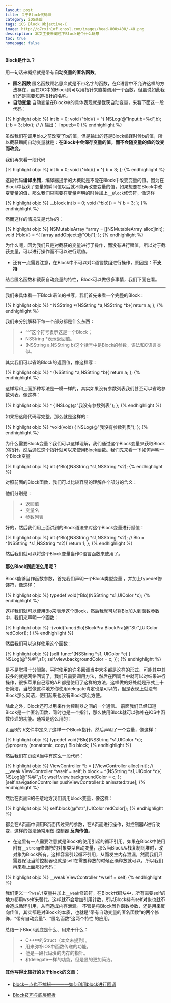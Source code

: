 ```yaml
---
layout: post
title: 关于Block代码块
category: iOS基础
tags: iOS Block Objective-C
image: http://o7rxin1of.qnssl.com/images/head-800x400/-48.png
description: 本文主要来阐述下Block是个什么玩意
toc: true
homepage: false
---
```



#### Block是什么？

用一句话来概括就是带有**自动变量的匿名函数**。


* **匿名函数**
匿名函数顾名思义就是不带名字的函数，在C语言中不允许这样的方法存在，而在OC中的Block则可以用指针来直接调用一个函数，但虽说如此我们还是需要知道指针的名称。
* **自动变量**
自动变量在Block中的具体表现就是截获自动变量，来看下面这一段代码：

{% highlight objc  %}
int b = 0;
void (^blo)() = ^{
    NSLog(@"Input:b=%d",b);
};
b = 3;
blo();
//
// 输出：  Input:b=0
{% endhighlight %}
 
虽然我们在调用blo之前改变了b的值，但是输出的还是Block编译时候b的值，所以截获瞬间自动变量就是：**在Block中会保存变量的值，而不会随变量的值的改变而改变。**

我们再来看一段代码

{% highlight objc  %}
int b = 0;
    void (^blo)() = ^{
        b = 3;
    };
{% endhighlight %}

这段代码**编译出错**，编译器提示的大概就是不能在Block中改变变量的值。因为在Block中截获了变量的瞬间值以后就不能再改变变量的值，如果想要在Block中改变变量的值，那么我们只需要在变量声明的时候加上`__Block`修饰符，像这样

{% highlight objc  %}
__block int b = 0;
    void (^blo)() = ^{
        b = 3;
    };
{% endhighlight %}

然而这样的情况又是允许的：

{% highlight objc  %}
 NSMutableArray *array = [[NSMutableArray alloc]init];
    void (^blo)() = ^{
        [array addObject:@"Obj"];
    };
{% endhighlight %}

为什么呢，因为我们只是对截获的变量进行了操作，而没有进行赋值，所以对于截获变量，可以进行操作而不可以进行赋值。

* 还有一点需要注意，在Block中不可以对C语言数组进行操作，原因是：**不支持**

结合匿名函数和截获自动变量的特性，Block可以做很多事情，我们下面在看。

* * *

我们来具体看一下Block语法的书写，我们首先来看一个完整的Block：

{% highlight objc  %}
 ^ NSString *(NSString *a,NSString *b){
        return a;
    };
{% endhighlight %}

我们来分别解释下每一个部分都是什么东西：

> * “^”这个符号表示这是一个Block；
> * NSString *表示返回值。
> * (NSString a,NSString b)这个括号中是Block的参数，语法和C语言类似。

其实我们可以省略Block的返回值，像这样写：

{% highlight objc  %}
^ (NSString *a,NSString *b){
        return a;
    };
{% endhighlight %}

这样写和上面那种写法是一模一样的，其实如果没有参数列表我们甚至可以省略参数列表，像这样：

{% highlight objc  %}
^ {
        NSLog(@"我没有参数列表");
    };
{% endhighlight %}

如果把这段代码写完整，那么就是这样的：

{% highlight objc  %}
^void(void) {
        NSLog(@"我没有参数列表");
    };
{% endhighlight %}

为什么需要Block变量？我们可以这样理解，我们通过这个Block变量来获取Block的指针，然后通过这个指针就可以来使用Block函数。我们先来看一下如何声明一个Block变量

{% highlight objc  %}
int (^Blo)(NSString *s1,NSString *s2);
{% endhighlight %}

对照前面的Block函数，我们可以比较容易的理解各个部分的含义：

他们分别是：

> * 返回值
> * 变量名
> * 参数列表

好的，然后我们用上面讲到的Block语法来对这个Block变量进行赋值：

{% highlight objc  %}
int (^Blo)(NSString *s1,NSString *s2);
//
Blo = ^(NSString *s1,NSString *s2){
    return 1;
};
{% endhighlight %}

然后我们就可以将这个Block变量当作C语言函数来使用了。

#### 那么Block到底怎么用呢？

Block能够当作函数参数，首先我们声明一个Block类型变量 ，并加上typedef修饰符，像这样：

{% highlight objc  %}
typedef void(^Blo)(NSString *s1,UIColor *c);
{% endhighlight %}

这样我们就可以使用Blo来表示这个Block，然后我就可以将Blo加入到函数参数中，我们来声明一个函数：

{% highlight objc  %}
-(void)func:(Blo)BlockPra
    BlockPra(@"Str",[UIColor redColor]);
}
{% endhighlight %}

然后我们可以这样使用这个函数：

{% highlight objc  %}
[self func:^(NSString *s1, UIColor *c) {
        NSLog(@"%@",s1);
        self.view.backgroundColor = c;
    }];
{% endhighlight %}

是不是觉得十分眼熟，平时使用的许多回调当中大多都是这样的形式，可能其中其较多的就是网络回调了，我们只需要调用方法，然后在回调当中就可以对结果进行操作，很多苹果自己写的API都是使用了这样的方法，这样做的好处就是形式上十份简洁，当然像这种地方你使用delegate肯定也是可以的，但是表现上就没有Block那么简洁，使用起来也没有Block那么方便。

除此之外，Block还可以用来作为控制器之间的一个通信。
前面我们已经知道Blcok是一个匿名函数，同时也是一个指针，那么使用Block就可以弥补在iOS中函数传递的功能。通常是这么用的：

页面B的.h文件中定义了这样一个Block指针，然后声明了一个变量，像这样：

{% highlight objc  %}
typedef void(^Blo)(NSString *s1,UIColor *c);
@property (nonatomic, copy) Blo block;
{% endhighlight %}

然后我们在页面A当中有这么一段代码：

{% highlight objc  %}
ViewController *b = [[ViewController alloc]init];
//
__weak  ViewController *wself = self;
b.block = ^(NSString *s1,UIColor *c){
    NSLog(@"%@",s1);
    wself.view.backgroundColor = c;
};
[self.navigationController pushViewController:b animated:true];
{% endhighlight %}

然后在页面B的任意地方我们调用block变量，像这样：

{% highlight objc  %}
self.block(@"str",[UIColor redColor]);
{% endhighlight %}

都会在A页面中调用B页面传过来的参数，在A页面进行操作，对控制器A进行改变，这样的做法通常用做 控制器 **反向传值**。

* 在这里有一点需要注意就是Block的使用引起的循环引用。如果在Block中使用附有`__strong`修饰符的对象类型自动变量，那么当Block从栈复制到堆时，改对象为Block所有。这样容易引起循环引用，从而发生内存泄漏，然而我们只需要保证当前控制器也就是self在需要释放的时候正确释放就可以，所以我们再来看上面那段代码：

{% highlight objc  %}
__weak  ViewController *wself = self;
{% endhighlight %}

我们定义一个`wself`变量并加上`__weak`修饰符，在Block代码块中，所有需要self的地方都用wself来替代。这样就不会增加引用计数，所以Block持有self对象也就不会造成循环引用，从而造成内存泄漏。
不管是将Block当作函数参数，还是用来反向传值，其实都是对Block的本质，也就是“带有自动变量的匿名函数”的两个修饰，“带有自动变量”、“匿名函数”这两个特性 的应用。

总结一下Block到底是什么、用来干什么：

> * C++中的Struct（本文未提到）。
> * 用来弥补iOS中函数传递的功能。
> * 他是一段代码块的内存的指针。
> * 和delegate一样的功能，但是显的更加简洁。


#### 其他写得比较好的关于block的文章：
 
* [block一点也不神秘————如何利用block进行回调](http://blog.csdn.net/mobanchengshuang/article/details/11751671)

* [Block技巧与底层解析](http://www.jianshu.com/p/51d04b7639f1)



















